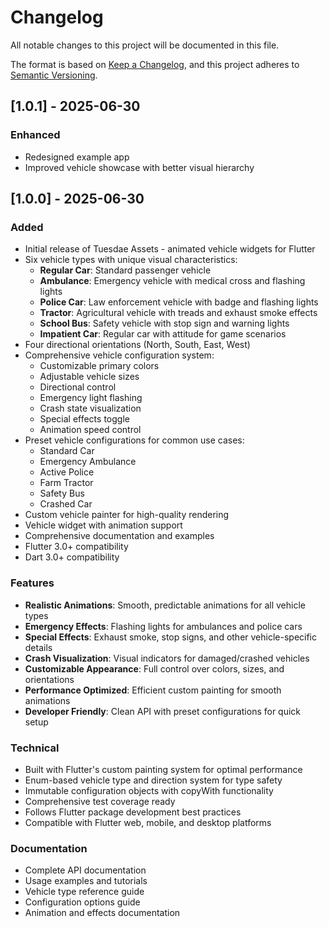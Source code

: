 # Changelog

All notable changes to this project will be documented in this file.

The format is based on [Keep a Changelog](https://keepachangelog.com/en/1.0.0/),
and this project adheres to [Semantic Versioning](https://semver.org/spec/v2.0.0.html).

## [1.0.1] - 2025-06-30

### Enhanced
- Redesigned example app
- Improved vehicle showcase with better visual hierarchy

## [1.0.0] - 2025-06-30

### Added
- Initial release of Tuesdae Assets - animated vehicle widgets for Flutter
- Six vehicle types with unique visual characteristics:
  - **Regular Car**: Standard passenger vehicle
  - **Ambulance**: Emergency vehicle with medical cross and flashing lights
  - **Police Car**: Law enforcement vehicle with badge and flashing lights
  - **Tractor**: Agricultural vehicle with treads and exhaust smoke effects
  - **School Bus**: Safety vehicle with stop sign and warning lights
  - **Impatient Car**: Regular car with attitude for game scenarios
- Four directional orientations (North, South, East, West)
- Comprehensive vehicle configuration system:
  - Customizable primary colors
  - Adjustable vehicle sizes
  - Directional control
  - Emergency light flashing
  - Crash state visualization
  - Special effects toggle
  - Animation speed control
- Preset vehicle configurations for common use cases:
  - Standard Car
  - Emergency Ambulance
  - Active Police
  - Farm Tractor
  - Safety Bus
  - Crashed Car
- Custom vehicle painter for high-quality rendering
- Vehicle widget with animation support
- Comprehensive documentation and examples
- Flutter 3.0+ compatibility
- Dart 3.0+ compatibility

### Features
- **Realistic Animations**: Smooth, predictable animations for all vehicle types
- **Emergency Effects**: Flashing lights for ambulances and police cars
- **Special Effects**: Exhaust smoke, stop signs, and other vehicle-specific details
- **Crash Visualization**: Visual indicators for damaged/crashed vehicles
- **Customizable Appearance**: Full control over colors, sizes, and orientations
- **Performance Optimized**: Efficient custom painting for smooth animations
- **Developer Friendly**: Clean API with preset configurations for quick setup

### Technical
- Built with Flutter's custom painting system for optimal performance
- Enum-based vehicle type and direction system for type safety
- Immutable configuration objects with copyWith functionality
- Comprehensive test coverage ready
- Follows Flutter package development best practices
- Compatible with Flutter web, mobile, and desktop platforms

### Documentation
- Complete API documentation
- Usage examples and tutorials
- Vehicle type reference guide
- Configuration options guide
- Animation and effects documentation
